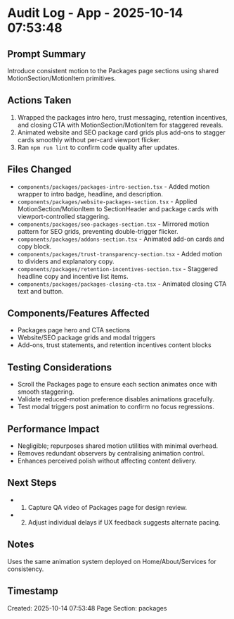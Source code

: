 # Audit Log - App - 2025-10-14 07:53:48

## Prompt Summary

Introduce consistent motion to the Packages page sections using shared MotionSection/MotionItem primitives.

## Actions Taken

1. Wrapped the packages intro hero, trust messaging, retention incentives, and closing CTA with MotionSection/MotionItem for staggered reveals.
2. Animated website and SEO package card grids plus add-ons to stagger cards smoothly without per-card viewport flicker.
3. Ran `npm run lint` to confirm code quality after updates.

## Files Changed

- `components/packages/packages-intro-section.tsx` - Added motion wrapper to intro badge, headline, and description.
- `components/packages/website-packages-section.tsx` - Applied MotionSection/MotionItem to SectionHeader and package cards with viewport-controlled staggering.
- `components/packages/seo-packages-section.tsx` - Mirrored motion pattern for SEO grids, preventing double-trigger flicker.
- `components/packages/addons-section.tsx` - Animated add-on cards and copy block.
- `components/packages/trust-transparency-section.tsx` - Added motion to dividers and explanatory copy.
- `components/packages/retention-incentives-section.tsx` - Staggered headline copy and incentive list items.
- `components/packages/packages-closing-cta.tsx` - Animated closing CTA text and button.

## Components/Features Affected

- Packages page hero and CTA sections
- Website/SEO package grids and modal triggers
- Add-ons, trust statements, and retention incentives content blocks

## Testing Considerations

- Scroll the Packages page to ensure each section animates once with smooth staggering.
- Validate reduced-motion preference disables animations gracefully.
- Test modal triggers post animation to confirm no focus regressions.

## Performance Impact

- Negligible; repurposes shared motion utilities with minimal overhead.
- Removes redundant observers by centralising animation control.
- Enhances perceived polish without affecting content delivery.

## Next Steps

- 1. Capture QA video of Packages page for design review.
- 2. Adjust individual delays if UX feedback suggests alternate pacing.

## Notes

Uses the same animation system deployed on Home/About/Services for consistency.

## Timestamp

Created: 2025-10-14 07:53:48
Page Section: packages
